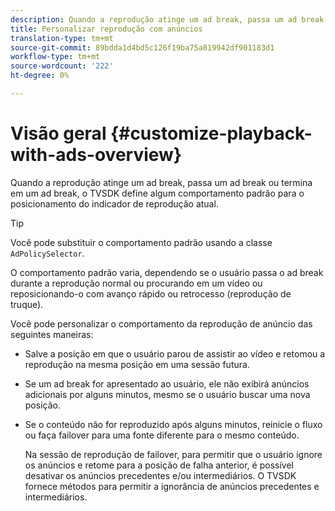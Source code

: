 ```yaml
---
description: Quando a reprodução atinge um ad break, passa um ad break ou termina em um ad break, o TVSDK define algum comportamento padrão para o posicionamento do indicador de reprodução atual.
title: Personalizar reprodução com anúncios
translation-type: tm+mt
source-git-commit: 89bdda1d4bd5c126f19ba75a819942df901183d1
workflow-type: tm+mt
source-wordcount: '222'
ht-degree: 0%

---
```



# Visão geral {#customize-playback-with-ads-overview}

Quando a reprodução atinge um ad break, passa um ad break ou termina em um ad break, o TVSDK define algum comportamento padrão para o posicionamento do indicador de reprodução atual.

>[!TIP]
>
>Você pode substituir o comportamento padrão usando a classe `AdPolicySelector`.

O comportamento padrão varia, dependendo se o usuário passa o ad break durante a reprodução normal ou procurando em um vídeo ou reposicionando-o com avanço rápido ou retrocesso (reprodução de truque).

Você pode personalizar o comportamento da reprodução de anúncio das seguintes maneiras:

* Salve a posição em que o usuário parou de assistir ao vídeo e retomou a reprodução na mesma posição em uma sessão futura.
* Se um ad break for apresentado ao usuário, ele não exibirá anúncios adicionais por alguns minutos, mesmo se o usuário buscar uma nova posição.
* Se o conteúdo não for reproduzido após alguns minutos, reinicie o fluxo ou faça failover para uma fonte diferente para o mesmo conteúdo.

   Na sessão de reprodução de failover, para permitir que o usuário ignore os anúncios e retome para a posição de falha anterior, é possível desativar os anúncios precedentes e/ou intermediários. O TVSDK fornece métodos para permitir a ignorância de anúncios precedentes e intermediários.